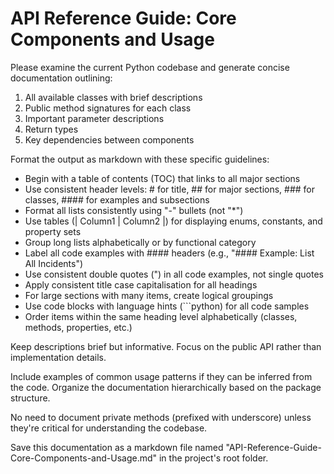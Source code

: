# API Reference Guide: Core Components and Usage

Please examine the current Python codebase and generate concise documentation outlining:

1. All available classes with brief descriptions
2. Public method signatures for each class
3. Important parameter descriptions
4. Return types
5. Key dependencies between components

Format the output as markdown with these specific guidelines:

- Begin with a table of contents (TOC) that links to all major sections
- Use consistent header levels: # for title, ## for major sections, ### for classes, #### for examples and subsections
- Format all lists consistently using "-" bullets (not "*")
- Use tables (| Column1 | Column2 |) for displaying enums, constants, and property sets
- Group long lists alphabetically or by functional category
- Label all code examples with #### headers (e.g., "#### Example: List All Incidents")
- Use consistent double quotes (") in all code examples, not single quotes
- Apply consistent title case capitalisation for all headings
- For large sections with many items, create logical groupings
- Use code blocks with language hints (```python) for all code samples
- Order items within the same heading level alphabetically (classes, methods, properties, etc.)

Keep descriptions brief but informative. Focus on the public API rather than implementation details.

Include examples of common usage patterns if they can be inferred from the code. Organize the documentation hierarchically based on the package structure.

No need to document private methods (prefixed with underscore) unless they're critical for understanding the codebase.

Save this documentation as a markdown file named "API-Reference-Guide-Core-Components-and-Usage.md" in the project's root folder.
